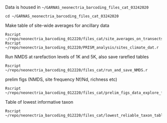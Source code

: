 

Data is housed in `~/GARNAS_neonectria_barcoding_files_cat_03242020`
```
cd ~/GARNAS_neonectria_barcoding_files_cat_03242020
```

Make table of site-wide averages for ancillary data
```
Rscript ~/repo/neonectria_barcoding_012220/files_cat/site_averages_on_transects_data.r
Rscript ~/repo/neonectria_barcoding_012220/PRISM_analysis/sites_climate_dat.r
```
Run NMDS at rarefaction levels of 1K and 5K, also save rarefied tables
```
Rscript ~/repo/neonectria_barcoding_012220/files_cat/run_and_save_NMDS.r
```
prelim figs (NMDS, site frequency Nf/Nd, richness etc)
```
Rscript ~/repo/neonectria_barcoding_012220/files_cat/prelim_figs_data_explore_files_cat.r
```
Table of lowest informative taxon
```
Rscript ~/repo/neonectria_barcoding_012220/files_cat/lowest_reliable_taxon_table.r
```



